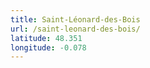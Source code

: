 ```yaml
---
title: Saint-Léonard-des-Bois
url: /saint-leonard-des-bois/
latitude: 48.351
longitude: -0.078
---
```

